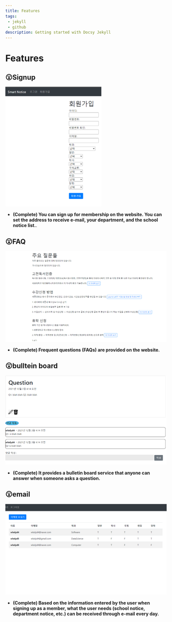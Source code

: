 ```yaml
---
title: Features
tags: 
 - jekyll
 - github
description: Getting started with Docsy Jekyll
---
```



Features
========

😮Signup
------
![SignUp](signup300.png)
* **(Complete) You can sign up for membership on the website. You can set the address to receive e-mail, your department, and the school notice list.**.

😮FAQ
---
![FAQ](FAQ600.png)
* **(Complete) Frequent questions (FAQs) are provided on the website.**

😮bulltein board
--------------
![bulletinboard](bulletinboard600.png)
* **(Complete) It provides a bulletin board service that anyone can answer when someone asks a question.**

😮email
-----
![email](email.png)
* **(Complete) Based on the information entered by the user when signing up as a member, what the user needs (school notice, department notice, etc.) can be received through e-mail every day.**